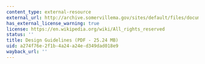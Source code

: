 ```yaml
---
content_type: external-resource
external_url: http://archive.somervillema.gov/sites/default/files/documents/DesignGuidelines.pdf
has_external_license_warning: true
license: https://en.wikipedia.org/wiki/All_rights_reserved
status: ''
title: Design Guidelines (PDF - 25.24 MB)
uid: a274f76e-2f1b-4a24-a24e-d349dad018e9
wayback_url: ''
---
```

